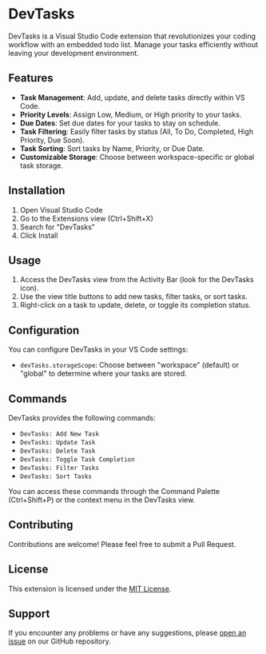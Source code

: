 # DevTasks

DevTasks is a Visual Studio Code extension that revolutionizes your coding workflow with an embedded todo list. Manage your tasks efficiently without leaving your development environment.

## Features

- **Task Management**: Add, update, and delete tasks directly within VS Code.
- **Priority Levels**: Assign Low, Medium, or High priority to your tasks.
- **Due Dates**: Set due dates for your tasks to stay on schedule.
- **Task Filtering**: Easily filter tasks by status (All, To Do, Completed, High Priority, Due Soon).
- **Task Sorting**: Sort tasks by Name, Priority, or Due Date.
- **Customizable Storage**: Choose between workspace-specific or global task storage.

## Installation

1. Open Visual Studio Code
2. Go to the Extensions view (Ctrl+Shift+X)
3. Search for "DevTasks"
4. Click Install

## Usage

1. Access the DevTasks view from the Activity Bar (look for the DevTasks icon).
2. Use the view title buttons to add new tasks, filter tasks, or sort tasks.
3. Right-click on a task to update, delete, or toggle its completion status.

## Configuration

You can configure DevTasks in your VS Code settings:

- `devTasks.storageScope`: Choose between "workspace" (default) or "global" to determine where your tasks are stored.

## Commands

DevTasks provides the following commands:

- `DevTasks: Add New Task`
- `DevTasks: Update Task`
- `DevTasks: Delete Task`
- `DevTasks: Toggle Task Completion`
- `DevTasks: Filter Tasks`
- `DevTasks: Sort Tasks`

You can access these commands through the Command Palette (Ctrl+Shift+P) or the context menu in the DevTasks view.

## Contributing

Contributions are welcome! Please feel free to submit a Pull Request.

## License

This extension is licensed under the [MIT License](LICENSE).

## Support

If you encounter any problems or have any suggestions, please [open an issue](https://github.com/san3jaya/dev-tasks/issues) on our GitHub repository.

